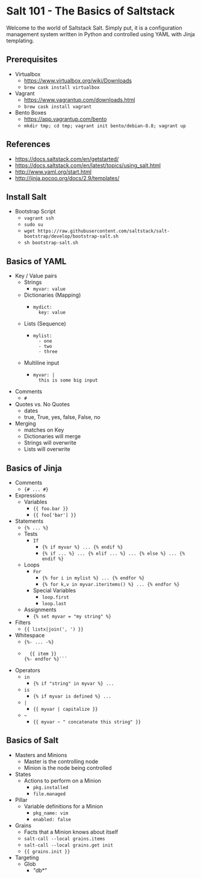 # Salt 101 - The Basics of Saltstack
Welcome to the world of Saltstack Salt. Simply put, it is a configuration management system written in Python and controlled using YAML with Jinja templating.

## Prerequisites
  - Virtualbox
    - https://www.virtualbox.org/wiki/Downloads
    - `brew cask install virtualbox`
  - Vagrant
    - https://www.vagrantup.com/downloads.html
    - `brew cask install vagrant`
  - Bento Boxes
    - https://app.vagrantup.com/bento
    - `mkdir tmp; cd tmp; vagrant init bento/debian-8.8; vagrant up`

## References
  - https://docs.saltstack.com/en/getstarted/
  - https://docs.saltstack.com/en/latest/topics/using_salt.html
  - http://www.yaml.org/start.html
  - http://jinja.pocoo.org/docs/2.9/templates/

## Install Salt
  * Bootstrap Script
    * `vagrant ssh`
    * `sudo su`
    * `wget https://raw.githubusercontent.com/saltstack/salt-bootstrap/develop/bootstrap-salt.sh`
    * `sh bootstrap-salt.sh`

## Basics of YAML
  * Key / Value pairs
    * Strings
      * `myvar: value`
    * Dictionaries (Mapping)
      * ```
        mydict:
          key: value
        ```
    * Lists (Sequence)
      * ```
        mylist:
          - one
          - two
          - three
        ```
    * Multiline input
      * ```
        myvar: |
          this is some big input
        ```
  * Comments
    * `#`
  * Quotes vs. No Quotes
    * dates
    * true, True, yes, false, False, no
  * Merging
    * matches on Key
    * Dictionaries will merge
    * Strings will overwrite
    * Lists will overwrite

## Basics of Jinja
  * Comments
    * `{# ... #}`
  * Expressions
    * Variables
      * `{{ foo.bar }}`
      * `{{ foo['bar'] }}`
  * Statements
    * `{% ... %}`
    * Tests
      * `If`
        * `{% if myvar %} ... {% endif %}`
        * `{% if ... %} ... {% elif ... %} ... {% else %} ... {% endif %}`
    * Loops
      * `For`
        * `{% for i in mylist %} ... {% endfor %}`
        * `{% for k,v in myvar.iteritems() %} ... {% endfor %}`
      * Special Variables
        * `loop.first`
        * `loop.last`
    * Assignments
      * `{% set myvar = "my string" %}`
  * Filters
    * `{{ listx|join(', ') }}`
  * Whitespace
    * `{%- ... -%}`
    * ```{% for item in seq -%}
        {{ item }}
      {%- endfor %}```
  * Operators
    * `in`
      * `{% if "string" in myvar %} ...`
    * `is`
      * `{% if myvar is defined %} ...`
    * `|`
      * `{{ myvar | capitalize }}`
    * `~`
      * `{{ myvar ~ " concatenate this string" }}`

## Basics of Salt
  * Masters and Minions
    * Master is the controlling node
    * Minion is the node being controlled
  * States
    * Actions to perform on a Minion
      * `pkg.installed`
      * `file.managed`
  * Pillar
    * Variable definitions for a Minion
      * `pkg_name: vim`
      * `enabled: false`
  * Grains
    * Facts that a Minion knows about itself
    * `salt-call --local grains.items`
    * `salt-call --local grains.get init`
    * `{{ grains.init }}`
  * Targeting
    * Glob
      * "db\*"
